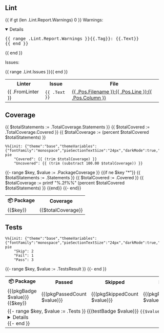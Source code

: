## Lint


{{ if gt (len .Lint.Report.Warnings) 0 }}
Warnings: 
<details open>
<pre>{{ range .Lint.Report.Warnings }}{{.Tag}}: {{.Text}}
{{ end }} 
</pre>
</details>
{{ end }}


Issues:
<table>
    <tr>
        <th>Linter</th>
        <th>Issue</th>
        <th>File</th> 
    </tr>
    {{ range .Lint.Issues }}<tr>
        <td>{{ .FromLinter }}</td>
        <td><code>{{ .Text }}</code></td>
        <td>
          <a href="{{ (link .Pos.Filename .Pos.Line) }}">
            {{ .Pos.Filename }}:{{ .Pos.Line }}:{{ .Pos.Column }}
          </a>
        </td>
</tr>{{ end }}
</table>


## Coverage
{{ $totalStatements := .TotalCoverage.Statements }}
{{ $totalCovered := .TotalCoverage.Covered }}
{{ $totalCoverage := (percent $totalCovered $totalStatements) }}
```mermaid
%%{init: {"theme":"base","themeVariables":{"fontFamily":"monospace","pieSectionTextSize":"24px","darkMode":true,"pie1":"#2da44e","pie2":"#cf222e","pie3":"#dbab0a"}}}%%
pie
    "Covered": {{ (trim $totalCoverage) }}
    "Uncovered": {{ (trim (substract 100.00 $totalCoverage)) }}
```

<table>
<tr>
    <th>📦 Package</th>
    <th>Coverage</th> 
</tr>
{{- range $key, $value := .PackageCoverage }}
{{if ne $key "*"}}
<tr>
    <td>{{$key}}</td>
{{ $totalStatements := .Statements }}
{{ $totalCovered := .Covered }}
{{ $totalCoverage := printf "%.2f%%" (percent $totalCovered $totalStatements) }}
<td>{{$totalCoverage}}</td>
</tr> 
{{end}}
{{- end}}
</table>

## Tests
```mermaid
%%{init: {"theme":"base","themeVariables":{"fontFamily":"monospace","pieSectionTextSize":"24px","darkMode":true,"pie1":"#2da44e","pie2":"#cf222e","pie3":"#dbab0a"}}}%%
pie
    "Skip": 2
    "Fail": 1
    "Pass": 3
```
<table>
    <tr>
        <th>📦 Package</th>
        <th>Passed</th>
        <th>Skipped</th>
        <th>Failed</th>
        <th>Duration</th>
    </tr>
{{- range $key, $value := .TestsResult }}
    <tr>
    <td>{{(pkgBadge $value)}} {{$key}}</td>
    <td>{{(pkgPassedCount $value)}}</td>
    <td>{{(pkgSkippedCount $value)}}</td>
    <td>{{(pkgPassedCount $value)}}</td>
    <td>{{.Elapsed}}</td>
    </tr>
    <tr>
    <td colspan="5"> 
{{- range $key, $value := .Tests }}
        {{(testBadge $value)}} <code>{{$value.Name}}</code>
<details {{(detailOpened $value.Output)}}><pre><code>{{(testOutput $value)}}
</code></pre></details>
{{- end }}
    </td>
    </tr>
{{- end }}

</table> 